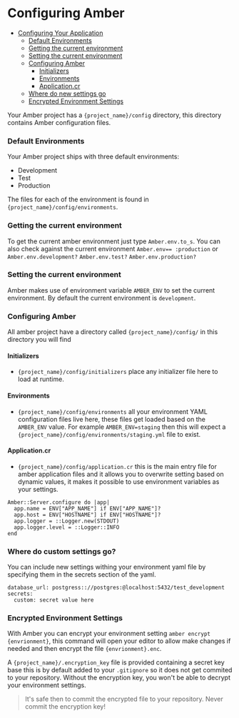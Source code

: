 # Configuring Amber

- [Configuring Your Application](#configuring-your-application)
    + [Default Environments](#default-environments)
    + [Getting the current environment](#getting-the-current-environment)
    + [Setting the current environment](#setting-the-current-environment)
    + [Configuring Amber](#configuring-amber)
      - [Initializers](#initializers)
      - [Environments](#environments)
      - [Application.cr](#applicationcr)
    + [Where do new settings go](#where-do-new-settings-go)
    + [Encrypted Environment Settings](#encrypted-environment-settings)

Your Amber project has a `{project_name}/config` directory, this directory contains Amber configuration files. 

### Default Environments

Your Amber project ships with three default environments: 

- Development 
- Test
- Production 

The files for each of the environment is found in `{project_name}/config/environments`.

### Getting the current environment

To get the current amber environment just type `Amber.env.to_s`. You can also check against the current environment `Amber.env== :production` or `Amber.env.development?` `Amber.env.test?` `Amber.env.production?`

### Setting the current environment

Amber makes use of environment variable `AMBER_ENV` to set the current environment. By default the current environment is `development`. 

### Configuring Amber

All amber project have a directory called `{project_name}/config/` in this directory you will find

#### Initializers
- `{project_name}/config/initializers` place any initializer file here to load at runtime.

#### Environments
- `{project_name}/config/environments` all your environment YAML configuration files live here, these files get loaded based on the `AMBER_ENV` value. For example `AMBER_ENV=staging` then this will expect a `{project_name}/config/environments/staging.yml` file to exist.

#### Application.cr
- `{project_name}/config/application.cr` this is the main entry file for amber application files and it allows you to overwrite setting based on dynamic values, it makes it possible to use environment variables as your settings.

```
Amber::Server.configure do |app|
  app.name = ENV["APP_NAME"] if ENV["APP_NAME"]?
  app.host = ENV["HOSTNAME"] if ENV["HOSTNAME"]?
  app.logger = ::Logger.new(STDOUT)
  app.logger.level = ::Logger::INFO
end
```

### Where do custom settings go?

You can include new settings withing your environment yaml file by specifying them in the secrets section of the yaml.

```
database_url: postgress:://postgres:@localhost:5432/test_development
secrets: 
  custom: secret value here
```

### Encrypted Environment Settings

With Amber you can encrypt your environment setting `amber encrypt {envrionment}`, this command will open your editor to allow make changes if needed and then encrypt the file `{envrionment}.enc`.

A `{project_name}/.encryption_key` file is provided containing a secret key base this is by default added to your `.gitignore` so it does not get commited to your repository. Without the encryption key, you won't be able to decrypt your environment settings.

> It's safe then to commit the encrypted file to your repository. Never commit the encryption key!
